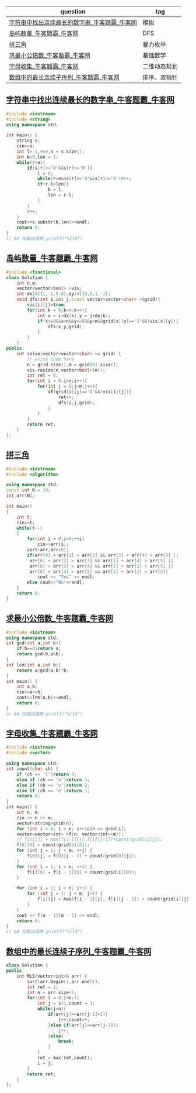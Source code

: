 | question                                                     | tag          |
| ------------------------------------------------------------ | ------------ |
| [字符串中找出连续最长的数字串_牛客题霸_牛客网](https://www.nowcoder.com/practice/bd891093881d4ddf9e56e7cc8416562d?tpId=182&tqId=34785&ru=/exam/oj) | 模拟         |
| [岛屿数量_牛客题霸_牛客网](https://www.nowcoder.com/practice/0c9664d1554e466aa107d899418e814e?tpId=196&tqId=37167&ru=/exam/oj) | DFS          |
| [拼三角](https://ac.nowcoder.com/acm/problem/219046)         | 暴力枚举     |
| [求最小公倍数_牛客题霸_牛客网](https://www.nowcoder.com/practice/22948c2cad484e0291350abad86136c3?tpId=37&tqId=21331&ru=/exam/oj) | 基础数学     |
| [字母收集_牛客题霸_牛客网](https://www.nowcoder.com/practice/9740ce2df0a04399a5ade1927d34c1e1?tpId=230&tqId=38954&ru=/exam/oj) | 二维动态规划 |
| [数组中的最长连续子序列_牛客题霸_牛客网](https://www.nowcoder.com/practice/eac1c953170243338f941959146ac4bf?tpId=196&tqId=37143&ru=/exam/oj) | 排序、双指针 |



## [字符串中找出连续最长的数字串_牛客题霸_牛客网](https://www.nowcoder.com/practice/bd891093881d4ddf9e56e7cc8416562d?tpId=182&tqId=34785&ru=/exam/oj)

```c++
#include <iostream>
#include <string>
using namespace std;

int main() {
    string s;
    cin>>s;
    int l=-1,r=0,n = s.size();
    int b=0,len = 1;
    while(r<n){
        if(s[r]>='0'&&s[r]<='9'){
            l = r;
            while(r<n&&s[r]>='0'&&s[r]<='9')r++;
            if(r-l>len){
                b = l;
                len = r-l;
            }
        }
        r++;
    }
    cout<<s.substr(b,len)<<endl;
    return 0;
}
// 64 位输出请用 printf("%lld")
```



## [岛屿数量_牛客题霸_牛客网](https://www.nowcoder.com/practice/0c9664d1554e466aa107d899418e814e?tpId=196&tqId=37167&ru=/exam/oj)

```c++
#include <functional>
class Solution {
    int n,m;
    vector<vector<bool> >vis;
    int dx[4]{1,-1,0,0},dy[4]{0,0,1,-1};
    void dfs(int i,int j,const vector<vector<char> >&grid){
        vis[i][j]=true;
        for(int k = 0;k<4;k++){
            int x = i+dx[k],y = j+dy[k];
            if(x>=0&&x<n&&y>=0&&y<m&&grid[x][y]=='1'&&!vis[x][y]){
                dfs(x,y,grid);
            }
        }
    }
public:
    int solve(vector<vector<char> >& grid) {
        // write code here
        n = grid.size(),m = grid[0].size();
        vis.resize(n,vector<bool>(m));
        int ret = 0;
        for(int i = 0;i<n;i++){
            for(int j = 0;j<m;j++){
                if(grid[i][j]=='1'&&!vis[i][j]){
                    ret++;
                    dfs(i,j,grid);
                }
            }
        }
        return ret;
    }
};
```

## [拼三角](https://ac.nowcoder.com/acm/problem/219046)

```c++
#include <iostream>
#include <algorithm>

using namespace std;
const int N = 10;
int arr[N];

int main()
{
    int t;
    cin>>t;
    while(t--)
    {
        for(int i = 0;i<6;++i)
            cin>>arr[i];
        sort(arr,arr+6);
        if(arr[0] + arr[1] > arr[2] && arr[3] + arr[4] > arr[5] ||
         arr[0] + arr[2] > arr[3] && arr[1] + arr[4] > arr[5] ||
         arr[0] + arr[3] > arr[4] && arr[1] + arr[2] > arr[5] ||
         arr[0] + arr[4] > arr[5] && arr[1] + arr[2] > arr[3])
            cout << "Yes" << endl;
        else cout<<"No"<<endl;
    }
    return 0;
}
```

## [求最小公倍数_牛客题霸_牛客网](https://www.nowcoder.com/practice/22948c2cad484e0291350abad86136c3?tpId=37&tqId=21331&ru=/exam/oj)

```c++
#include <iostream>
using namespace std;
int gcd(int a,int b){
    if(b==0)return a;
    return gcd(b,a%b);
}
int lcm(int a,int b){
    return a/gcd(a,b)*b;
}
int main() {
    int a,b;
    cin>>a>>b;
    cout<<lcm(a,b)<<endl;
    return 0;
}
// 64 位输出请用 printf("%lld")
```

## [字母收集_牛客题霸_牛客网](https://www.nowcoder.com/practice/9740ce2df0a04399a5ade1927d34c1e1?tpId=230&tqId=38954&ru=/exam/oj)

```c++
#include <iostream>
#include <vector>

using namespace std;
int count(char ch) {
    if (ch == 'l')return 4;
    else if (ch == 'o')return 3;
    else if (ch == 'v')return 2;
    else if (ch == 'e')return 1;
    return 0;
}
int main() {
    int n, m;
    cin >> n >> m;
    vector<string>grid(n);
    for (int i = 0; i < n; i++)cin >> grid[i];
    vector<vector<int> >f(n, vector<int>(m));
    // f[i][j] = max(f[i-1][j],f[i][j-1])+count(grid[i][j]);
    f[0][0] = count(grid[0][0]);
    for (int j = 1; j < m; ++j) {
        f[0][j] = f[0][j - 1] + count(grid[0][j]);
    }
    for (int i = 1; i < n; ++i) {
        f[i][0] = f[i - 1][0] + count(grid[i][0]);
    }

    for (int i = 1; i < n; i++) {
        for (int j = 1; j < m; j++) {
            f[i][j] = max(f[i - 1][j], f[i][j - 1]) + count(grid[i][j]);
        }
    }
    cout << f[n - 1][m - 1] << endl;
    return 0;
}
// 64 位输出请用 printf("%lld")
```

## [数组中的最长连续子序列_牛客题霸_牛客网](https://www.nowcoder.com/practice/eac1c953170243338f941959146ac4bf?tpId=196&tqId=37143&ru=/exam/oj)

```c++
class Solution {
public:
    int MLS(vector<int>& arr) {
        sort(arr.begin(),arr.end());
        int ret = 1;
        int n = arr.size();
        for(int i = 0;i<n;){
            int j = i+1,count = 1;
            while(j<n){
                if(arr[j]==arr[j-1]+1){
                    j++,count++;
                }else if(arr[j]==arr[j-1]){
                    j++;
                }else{
                    break;
                }
            }
            ret = max(ret,count);
            i = j;
        }
        return ret;
    }
};
```

